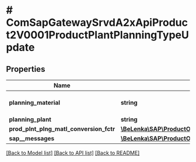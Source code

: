 # # ComSapGatewaySrvdA2xApiProduct2V0001ProductPlantPlanningTypeUpdate

## Properties

Name | Type | Description | Notes
------------ | ------------- | ------------- | -------------
**planning_material** | **string** | Name of the product group | [optional]
**planning_plant** | **string** |  | [optional]
**prod_plnt_plng_matl_conversion_fctr** | [**\BeLenka\SAP\ProductODV4\Model\Cnversion**](Cnversion.md) |  | [optional]
**sap__messages** | [**\BeLenka\SAP\ProductODV4\Model\ComSapGatewaySrvdA2xApiProduct2V0001SAPMessageUpdate[]**](ComSapGatewaySrvdA2xApiProduct2V0001SAPMessageUpdate.md) |  | [optional]

[[Back to Model list]](../../README.md#models) [[Back to API list]](../../README.md#endpoints) [[Back to README]](../../README.md)
